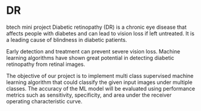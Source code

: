 # DR
btech mini project
Diabetic retinopathy (DR) is a chronic eye disease that affects people with diabetes and can lead to vision loss if left untreated. It is a leading cause of blindness in diabetic patients.
 
Early detection and treatment can prevent severe vision loss. Machine learning algorithms have shown great potential in detecting diabetic retinopathy from retinal images. 

The objective of our project is to implement multi class supervised machine learning algorithm that could classify the given input images under multiple classes. The accuracy of the ML model will be evaluated using performance metrics such as sensitivity, specificity, and area under the receiver operating characteristic curve.
